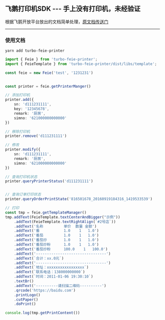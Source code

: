 <!--
 * @Author        : turbo 664120459@qq.com
 * @Date          : 2022-12-18 19:29:30
 * @LastEditors   : turbo 664120459@qq.com
 * @LastEditTime  : 2022-12-18 20:56:07
 * @FilePath      : /turbo-feie-printer/README.md
 * @Description   : 
 * 
 * Copyright (c) 2022 by turbo 664120459@qq.com, All Rights Reserved. 
-->
## 飞鹅打印机SDK --- 手上没有打印机，未经验证
根据飞鹅开放平台放出的文档简单处理，[原文档传送门](http://help.feieyun.com/document.php)


---
### 使用文档

```
yarn add turbo-feie-printer
```

``` Typescript
import { Feie } from 'turbo-feie-printer';
import { FeieTemplate } from 'turbo-feie-printer/dist/libs/template';

const feie = new Feie('test', '1231231')
 

const printer = feie.getPrinterManger()

// 添加打印机
printer.add({
    sn: 'd111231111',
    key: '12345678',
    remark: '厨房',
    simno: '621000000000000'
})

// 移除打印机
printer.remove('d111231111')

// 修改
printer.modify({
    sn: 'd111231111',
    remark: '厨房',
    simno: '621000000000000'
})

// 查询打印机状态
printer.queryPrinterStatus('d111231111')


// 查询订单打印状态
printer.queryOrderPrintState('816501678_20160919184316_1419533539')

// 打印
const tmp = feie.getTemplateManager()
tmp.addText(FeieTemplate.textCenterAndBigger("示例"))
    .addText(FeieTemplate.textRightAlign(`#2号店`))
    .addText('名称　　　　　 单价  数量 金额')
    .addText('番　　　　　　 1.0    1   1.0')
    .addText('番茄　　　　　 1.0    1   1.0')
    .addText('番茄炒　　　　 1.0    1   1.0')
    .addText('番茄炒粉　　　 1.0    1   1.0')
    .addText('番茄炒粉　　　 100.0    1   100.0')
    .addText('--------------------------------')
    .addText(`合计：xx.0元`)
    .addText('--------------------------------')
    .addText(`地址：xxxxxxxxxxxxxxxxx`)
    .addText(`联系电话：138000000000`)
    .addText(`时间：2011-01-06 19:30:10`)
    .textBr()
    .addText('----------请扫描二维码----------')
    .qrcode('https://baidu.com')
    .printLogo()
    .cutPaper()
    .doPrint()

console.log(tmp.getPrintContent())
```